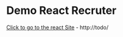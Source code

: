# Demo React Recruter

[Click to go to the react Site](http://comercial.alwaysdata.net/admin/) - http://todo/
